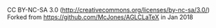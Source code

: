 CC BY-NC-SA 3.0 (http://creativecommons.org/licenses/by-nc-sa/3.0/)
Forked from https://github.com/McJones/AGLCLaTeX in Jan 2018
